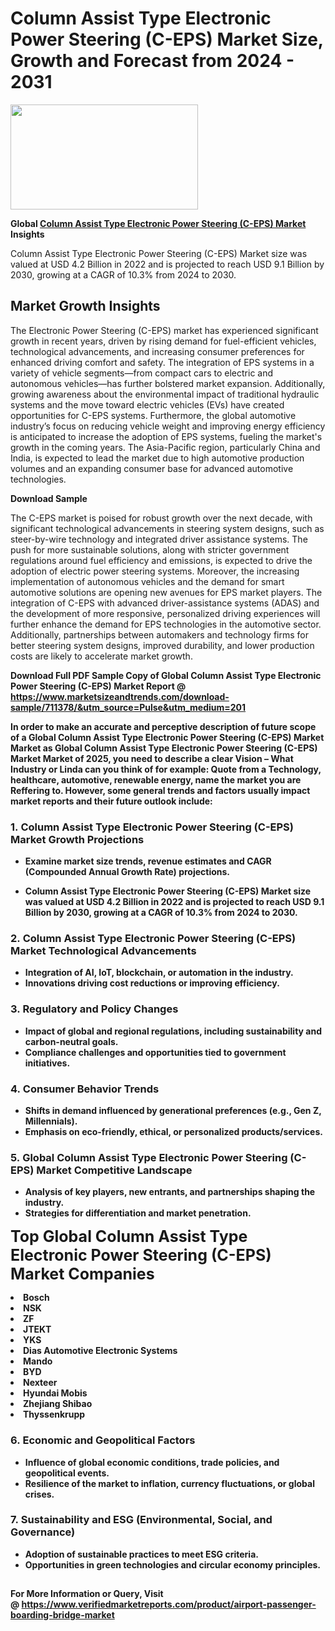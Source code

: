 <H1>Column Assist Type Electronic Power Steering (C-EPS) Market Size, Growth and Forecast from 2024 - 2031</H1><img class="aligncenter size-medium wp-image-584254" src="https://thirdeyenews.in/wp-content/uploads/2024/09/Global-Market-Research-300x168.jpeg" alt="" width="300" height="168" /><p><strong>Global&nbsp;<a href="https://www.marketsizeandtrends.com/download-sample/711378/&amp;utm_source=Pulse&amp;utm_medium=201">Column Assist Type Electronic Power Steering (C-EPS) Market</a> Insights</strong></p><p>Column Assist Type Electronic Power Steering (C-EPS) Market size was valued at USD 4.2 Billion in 2022 and is projected to reach USD 9.1 Billion by 2030, growing at a CAGR of 10.3% from 2024 to 2030.</p><p><h2>Market Growth Insights</h2> <p>The Electronic Power Steering (C-EPS) market has experienced significant growth in recent years, driven by rising demand for fuel-efficient vehicles, technological advancements, and increasing consumer preferences for enhanced driving comfort and safety. The integration of EPS systems in a variety of vehicle segments—from compact cars to electric and autonomous vehicles—has further bolstered market expansion. Additionally, growing awareness about the environmental impact of traditional hydraulic systems and the move toward electric vehicles (EVs) have created opportunities for C-EPS systems. Furthermore, the global automotive industry’s focus on reducing vehicle weight and improving energy efficiency is anticipated to increase the adoption of EPS systems, fueling the market's growth in the coming years. The Asia-Pacific region, particularly China and India, is expected to lead the market due to high automotive production volumes and an expanding consumer base for advanced automotive technologies.</p> <p><strong>Download Sample</strong></p> <p>The C-EPS market is poised for robust growth over the next decade, with significant technological advancements in steering system designs, such as steer-by-wire technology and integrated driver assistance systems. The push for more sustainable solutions, along with stricter government regulations around fuel efficiency and emissions, is expected to drive the adoption of electric power steering systems. Moreover, the increasing implementation of autonomous vehicles and the demand for smart automotive solutions are opening new avenues for EPS market players. The integration of C-EPS with advanced driver-assistance systems (ADAS) and the development of more responsive, personalized driving experiences will further enhance the demand for EPS technologies in the automotive sector. Additionally, partnerships between automakers and technology firms for better steering system designs, improved durability, and lower production costs are likely to accelerate market growth.</p> <p><strong></p><p><span class=""><strong>Download Full PDF Sample Copy of Global Column Assist Type Electronic Power Steering (C-EPS) Market Report</strong> @ <a href="https://www.marketsizeandtrends.com/download-sample/711378/&amp;utm_source=Pulse&amp;utm_medium=201" target="_blank">https://www.marketsizeandtrends.com/download-sample/711378/&amp;utm_source=Pulse&amp;utm_medium=201</a></span></p><p>In order to make an accurate and perceptive description of future scope of a Global&nbsp;Column Assist Type Electronic Power Steering (C-EPS) Market Market as Global&nbsp;Column Assist Type Electronic Power Steering (C-EPS) Market Market of 2025, you need to describe a clear Vision &ndash; What Industry or Linda can you think of for example: Quote from a Technology, healthcare, automotive, renewable energy, name the market you are Reffering to. However, some general trends and factors usually impact market reports and their future outlook include:</p><h3>1.&nbsp;<strong>Column Assist Type Electronic Power Steering (C-EPS) Market Growth Projections</strong></h3><ul><li>Examine market size trends, revenue estimates and CAGR (Compounded Annual Growth Rate) projections.</li><li><p>Column Assist Type Electronic Power Steering (C-EPS) Market size was valued at USD 4.2 Billion in 2022 and is projected to reach USD 9.1 Billion by 2030, growing at a CAGR of 10.3% from 2024 to 2030.</p></li></ul><h3>2.&nbsp;<strong>Column Assist Type Electronic Power Steering (C-EPS) Market Technological Advancements</strong></h3><ul><li>Integration of AI, IoT, blockchain, or automation in the industry.</li><li>Innovations driving cost reductions or improving efficiency.</li></ul><h3>3.&nbsp;<strong>Regulatory and Policy Changes</strong></h3><ul><li>Impact of global and regional regulations, including sustainability and carbon-neutral goals.</li><li>Compliance challenges and opportunities tied to government initiatives.</li></ul><h3>4.&nbsp;<strong>Consumer Behavior Trends</strong></h3><ul><li>Shifts in demand influenced by generational preferences (e.g., Gen Z, Millennials).</li><li>Emphasis on eco-friendly, ethical, or personalized products/services.</li></ul><h3>5.&nbsp;<strong>Global Column Assist Type Electronic Power Steering (C-EPS) Market Competitive Landscape</strong></h3><ul><li>Analysis of key players, new entrants, and partnerships shaping the industry.</li><li>Strategies for differentiation and market penetration.</li></ul><p data-pm-slice="1 1 []"><span style="color: inherit; font-family: inherit; font-size: 25px;">Top Global Column Assist Type Electronic Power Steering (C-EPS) Market Companies</span></p><div class="" data-test-id=""><p><li>Bosch</li><li> NSK</li><li> ZF</li><li> JTEKT</li><li> YKS</li><li> Dias Automotive Electronic Systems</li><li> Mando</li><li> BYD</li><li> Nexteer</li><li> Hyundai Mobis</li><li> Zhejiang Shibao</li><li> Thyssenkrupp</li></p></div><h3>6.&nbsp;<strong>Economic and Geopolitical Factors</strong></h3><ul><li>Influence of global economic conditions, trade policies, and geopolitical events.</li><li>Resilience of the market to inflation, currency fluctuations, or global crises.</li></ul><h3>7.&nbsp;<strong>Sustainability and ESG (Environmental, Social, and Governance)</strong></h3><ul><li>Adoption of sustainable practices to meet ESG criteria.</li><li>Opportunities in green technologies and circular economy principles.</li></ul><h2><strong style="font-size: 14px;">For More Information or Query, Visit @&nbsp;</strong><a style="background-color: #ffffff; font-size: 14px;" href="https://www.marketsizeandtrends.com/report/column-assist-type-electronic-power-steering-c-eps-market/" target="_blank">https://www.verifiedmarketreports.com/product/airport-passenger-boarding-bridge-market</a></h2>
